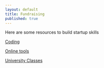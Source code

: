 ```yaml
---
layout: default
title: Fundraising
published: true
---
```


Here are some resources to build startup skills

[Coding](/build-skills/coding)

[Online tools](/build-skills/online-tools)

[University Classes](/build-skills/university-classes)